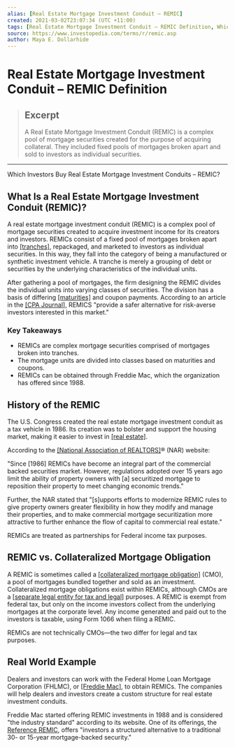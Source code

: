 ```yaml
---
alias: [Real Estate Mortgage Investment Conduit – REMIC]
created: 2021-03-02T23:07:34 (UTC +11:00)
tags: [Real Estate Mortgage Investment Conduit – REMIC Definition, Which Investors Buy Real Estate Mortgage Investment Conduits – REMIC?]
source: https://www.investopedia.com/terms/r/remic.asp
author: Maya E. Dollarhide
---
```


# Real Estate Mortgage Investment Conduit – REMIC Definition

> ## Excerpt
> A Real Estate Mortgage Investment Conduit (REMIC) is a complex pool of mortgage securities created for the purpose of acquiring collateral. They included fixed pools of mortgages broken apart and sold to investors as individual securities.

---

Which Investors Buy Real Estate Mortgage Investment Conduits – REMIC?
## What Is a Real Estate Mortgage Investment Conduit (REMIC)?

A real estate mortgage investment conduit (REMIC) is a complex pool of mortgage securities created to acquire investment income for its creators and investors. REMICs consist of a fixed pool of mortgages broken apart into [[tranches]](https://www.investopedia.com/terms/t/tranches.asp), repackaged, and marketed to investors as individual securities. In this way, they fall into the category of being a manufactured or synthetic investment vehicle. A tranche is merely a grouping of debt or securities by the underlying characteristics of the individual units.

After gathering a pool of mortgages, the firm designing the REMIC divides the individual units into varying classes of securities. The division has a basis of differing [[maturities]](https://www.investopedia.com/terms/m/maturity.asp) and coupon payments. According to an article in the [[CPA Journal]](https://www.cpajournal.com/2016/10/01/tax-aspects-of-investing-in-reits-and-remics/), REMICS "provide a safer alternative for risk-averse investors interested in this market."

### Key Takeaways

-   REMICs are complex mortgage securities comprised of mortgages broken into tranches.
-   The mortgage units are divided into classes based on maturities and coupons.
-   REMICs can be obtained through Freddie Mac, which the organization has offered since 1988.

## History of the REMIC

The U.S. Congress created the real estate mortgage investment conduit as a tax vehicle in 1986. Its creation was to bolster and support the housing market, making it easier to invest in [[real estate]](https://www.investopedia.com/terms/r/realestate.asp).

According to the [[National Association of REALTORS]](https://www.nar.realtor/)® (NAR) website:

"Since \[1986\] REMICs have become an integral part of the commercial backed securities market. However, regulations adopted over 15 years ago limit the ability of property owners with \[a\] securitized mortgage to reposition their property to meet changing economic trends."

Further, the NAR stated that "\[s\]upports efforts to modernize REMIC rules to give property owners greater flexibility in how they modify and manage their properties, and to make commercial mortgage securitization more attractive to further enhance the flow of capital to commercial real estate."

REMICs are treated as partnerships for Federal income tax purposes.

## REMIC vs. Collateralized Mortgage Obligation

A REMIC is sometimes called a [[collateralized mortgage obligation]](https://www.investopedia.com/terms/c/cmo.asp) (CMO), a pool of mortgages bundled together and sold as an investment. Collateralized mortgage obligations exist within REMICs, although CMOs are a [[separate legal entity for tax and legal]](https://www.investopedia.com/articles/investing/111213/cmo-vs-cdo-same-outside-different-inside.asp) purposes. A REMIC is exempt from federal tax, but only on the income investors collect from the underlying mortgages at the corporate level. Any income generated and paid out to the investors is taxable, using Form 1066 when filing a REMIC.

REMICs are not technically CMOs—the two differ for legal and tax purposes.

## Real World Example

Dealers and investors can work with the Federal Home Loan Mortgage Corporation (FHLMC), or [[Freddie Mac]](https://www.investopedia.com/terms/f/freddiemac.asp), to obtain REMICs. The companies will help dealers and investors create a custom structure for real estate investment conduits.

Freddie Mac started offering REMIC investments in 1988 and is considered "the industry standard" according to its website. One of its offerings, the [Reference REMIC](http://www.freddiemac.com/mbs/products/reference-remics.html), offers "investors a structured alternative to a traditional 30- or 15-year mortgage-backed security."
